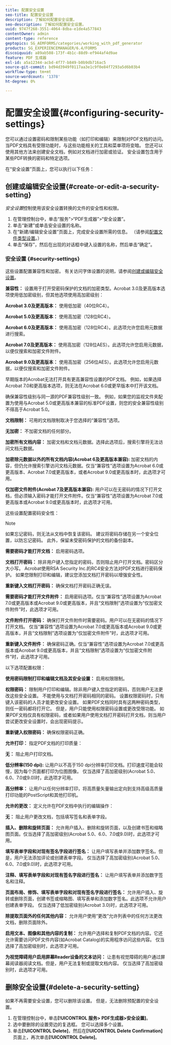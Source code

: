 ```yaml
---
title: 配置安全设置
seo-title: 配置安全设置
description: 了解如何配置安全设置。
seo-description: 了解如何配置安全设置。
uuid: 9747f268-3551-4064-8dba-e1de4a577843
contentOwner: admin
content-type: reference
geptopics: SG_AEMFORMS/categories/working_with_pdf_generator
products: SG_EXPERIENCEMANAGER/6.4/FORMS
discoiquuid: a89ab508-173f-4b1c-88d9-ef944af4d9ae
feature: PDF 生成器
exl-id: a5a12344-acbd-4f77-b849-b0b9db716ac5
source-git-commit: bd94d3949f0117aa3e1c9f0e84f7293a5d6b03b4
workflow-type: tm+mt
source-wordcount: '1378'
ht-degree: 0%

---
```


# 配置安全设置{#configuring-security-settings}

您可以通过设置密码和限制某些功能（如打印和编辑）来限制对PDF文档的访问。 当PDF文档具有受限功能时，与这些功能相关的工具和菜单项将变暗。 您还可以使用其他方法来创建安全文档，例如对文档进行加密或验证。 安全设置包含用于某些PDF转换的密码和特定选项。

在“安全设置”页面上，您可以执行以下任务：

## 创建或编辑安全设置{#create-or-edit-a-security-setting}

*安全设置*&#x200B;控制使用该安全设置转换的文件的安全性和权限。

1. 在管理控制台中，单击“服务”>“PDF生成器”>“安全设置”。
1. 单击“新建”或单击安全设置的名称。
1. 在“新建/编辑安全设置”页面上，完成安全设置所需的信息。 （请参阅[配置文件类型设置](/help/forms/using/admin-help/configuring-file-type-settings.md#configuring-file-type-settings)。）
1. 单击“保存”，然后在出现的对话框中键入设置的名称，然后单击“确定”。

### 安全设置 {#security-settings}

这些设置配置兼容性和加密。 有关访问字体设置的说明，请参阅[创建或编辑安全设置](configuring-security-settings.md#create-or-edit-a-security-setting)。

**兼容性：** 设置用于打开受密码保护的文档的加密类型。Acrobat 3.0及更高版本选项使用低加密级别，但其他选项使用高加密级别：

**Acrobat 3.0及更高版本：** 使用低加密（40位RC4）。

**Acrobat 5.0及更高版本：** 使用高加密（128位RC4）。

**Acrobat 6.0及更高版本：** 使用高加密（128位RC4）。此选项允许您启用元数据进行搜索。

**Acrobat 7.0及更高版本：** 使用高加密（128位AES）。此选项允许您启用元数据，以便仅搜索和加密文件附件。

**Acrobat 9.0及更高版本：** 使用高加密（256位AES）。此选项允许您启用元数据，以便仅搜索和加密文件附件。

早期版本的Acrobat无法打开具有更高兼容性设置的PDF文档。 例如，如果选择Acrobat 7.0和更高版本选项，则无法在Acrobat 6.0或更早版本中打开该文档。

确保兼容性级别与同一源的PDF兼容性级别一致。 例如，如果您的监视文件夹配置为使用与Acrobat 5.0或更高版本兼容的标准PDF设置，则您的安全兼容性级别不得高于Acrobat 5.0。

**文档限制：** 可用的文档限制取决于您选择的“兼容性”选项。

**无加密：** 不加密文档的任何部分。

**加密所有文档内容：** 加密文档和文档元数据。选择此选项后，搜索引擎将无法访问文档元数据。

**加密除元数据以外的所有文档内容(Acrobat 6及更高版本兼容):** 加密文档的内容，但仍允许搜索引擎访问文档元数据。仅当“兼容性”选项设置为Acrobat 6.0或更高版本、Acrobat 7.0或更高版本，或者Acrobat 9.0或更高版本时，此选项才可用。

**仅加密文件附件(Acrobat 7及更高版本兼容):** 用户可以在无密码的情况下打开文档，但必须输入密码才能打开文件附件。仅当“兼容性”选项设置为Acrobat 7.0或更高版本或Acrobat 9.0或更高版本时，此选项才可用。

这些设置配置密码安全性：

>[!NOTE]
>
>如果忘记密码，则无法从文档中恢复该密码。 建议将密码存储在另一个安全位置，以防忘记密码。 此外，保留未受密码保护的文档的备份副本。

**需要密码才能打开文档：** 启用密码选项。

**文档打开密码：** 除非用户键入您指定的密码，否则阻止用户打开文档。密码区分大小写。 Acrobat使用RSA Security Inc.的RC4安全方法对PDF文档进行密码保护。 如果您限制打印和编辑，建议您添加文档打开密码以增强安全性。

**重新键入文档打开密码：** 确保文档打开密码正确无误。

**需要密码才能打开文件附件：** 启用密码选项。仅当“兼容性”选项设置为Acrobat 7.0或更高版本或Acrobat 9.0或更高版本，并且“文档限制”选项设置为“仅加密文件附件”时，此选项才可用。

**文件附件打开密码：** 确保打开文件附件时需要密码。用户可以在无密码的情况下打开文档。 仅当“兼容性”选项设置为Acrobat 7.0或更高版本或Acrobat 9.0或更高版本，并且“文档限制”选项设置为“仅加密文件附件”时，此选项才可用。

**重新键入文件附件：** 确保密码正确。仅当“兼容性”选项设置为Acrobat 7.0或更高版本或Acrobat 9.0或更高版本，并且“文档限制”选项设置为“仅加密文件附件”时，此选项才可用。

以下选项配置权限：

**使用密码限制打印和编辑文档及其安全设置：** 启用权限限制。

**权限密码：** 限制用户打印和编辑。除非用户键入您指定的密码，否则用户无法更改这些安全设置。 不能使用与文档打开密码相同的密码。 设置权限密码时，只有键入该密码的人员才能更改安全设置。 如果PDF文档同时具有这两种密码类型，则任一密码都将打开它。 但是，用户只能使用权限密码设置或更改受限功能。 如果PDF文档仅具有权限密码，或者如果用户使用文档打开密码打开文档，则当用户尝试更改安全设置时，会出现密码提示。

**重新键入权限密码：** 确保权限密码正确。

**允许打印：** 指定PDF文档的打印质量：

**无：** 阻止用户打印文档。

**低分辨率(150 dpi):** 让用户以不高于150 dpi分辨率打印文档。打印速度可能会较慢，因为每个页面都打印为位图图像。 仅当选择了高加密级别(Acrobat 5.0、6.0、7.0或9.0)时，此选项才可用。

**高分辨率：** 让用户以任何分辨率打印，将高质量矢量输出定向到支持高级高质量打印功能的PostScript和其他打印机。

**允许的更改：** 定义允许在PDF文档中执行的编辑操作：

**无：** 阻止用户更改文档，包括填写签名和表单字段。

**插入、删除和旋转页面：** 允许用户插入、删除和旋转页面，以及创建书签和缩略图页面。仅当选择了高加密级别(Acrobat 5.0、6.0、7.0或9.0)时，此选项才可用。

**填写表单字段和对现有签名字段进行签名：** 让用户填写表单并添加数字签名。但是，用户无法添加评论或创建表单字段。 仅当选择了高加密级别(Acrobat 5.0、6.0、7.0或9.0)时，此选项才可用。

**注释、填写表单字段和对现有签名字段进行签名：** 让用户填写表单并添加数字签名和注释。

**页面布局、修饰、填写表单字段和对现有签名字段进行签名：** 允许用户插入、旋转或删除页面，创建书签或缩略图、填写表单和添加数字签名。此选项不允许用户创建表单字段。 仅当选择了低加密级别(Acrobat 3.0)时，此选项才可用。

**除提取页面外的任何其他内容：** 允许用户使用“更改”允许列表中的任何方法更改文档，删除页面除外。

**启用文本、图像和其他内容的复制：** 允许用户选择和复制PDF文档的内容。它还允许需要访问PDF文件内容(如Acrobat Catalog)的实用程序访问这些内容。 仅当选择了高加密级别时，此选项才可用。

**为视觉障碍用户启用屏幕Reader设备的文本访问：** 让患有视觉障碍的用户通过屏幕阅读器阅读文档。但是，用户无法复制或提取文档内容。 仅当选择了高加密级别时，此选项才可用。

## 删除安全设置{#delete-a-security-setting}

如果不再需要安全设置，您可以删除该设置。 但是，无法删除预配置的安全设置。

1. 在管理控制台中，单击&#x200B;**[!UICONTROL 服务> PDF生成器>安全设置]**。
1. 选中要删除的设置旁边的复选框。 您可以选择多个设置。
1. 单击&#x200B;**[!UICONTROL Delete]**，然后在&#x200B;**[!UICONTROL Delete Confirmation]**&#x200B;页面上，再次单击&#x200B;**[!UICONTROL Delete]**。
